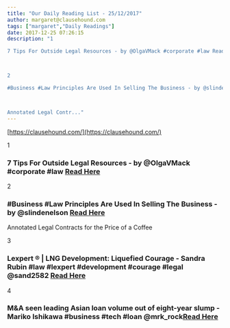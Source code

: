 ```yaml
---
title: "Our Daily Reading List - 25/12/2017"
author: margaret@clausehound.com
tags: ["margaret","Daily Readings"]
date: 2017-12-25 07:26:15
description: "1

7 Tips For Outside Legal Resources - by @OlgaVMack #corporate #law Read Here



2

#Business #Law Principles Are Used In Selling The Business - by @slindenelson  Read Here



Annotated Legal Contr..."
---
```


[https://clausehound.com/](https://clausehound.com/)

1

### 7 Tips For Outside Legal Resources - by @OlgaVMack #corporate #law [Read Here](https://goo.gl/HC5vp1)

2

### #Business #Law Principles Are Used In Selling The Business - by @slindenelson  [Read Here](https://goo.gl/hYZXFo)

Annotated Legal Contracts
for the Price of a Coffee

3

### Lexpert ® | LNG Development: Liquefied Courage - Sandra Rubin #law #lexpert #development #courage #legal @sand2582 [Read Here](http://www.lexpert.ca/article/lng-development-liquefied-courage/?p=&amp;sitecode=lex)

4

### M&A seen leading Asian loan volume out of eight-year slump - Mariko Ishikawa #business #tech #loan @mrk_rock[Read Here](https://www.bloomberg.com/professional/blog/ma-seen-leading-asian-loan-volume-eight-year-slump/)